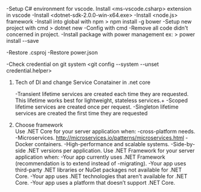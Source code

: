 -Setup C# environment for vscode. Install <ms-vscode.csharp> extension in vscode
-Install <dotnet-sdk-2.0.0-win-x64.exe>
-Install <node.js> framework
-Install <power> into global with npm > npm install -g bower
-Setup new project with cmd > dotnet new <projectname>
-Config with <bower init> cmd
-Remove all code didn't concerned in project.
-Install package with power management ex: > power install <packagename> --save

-Restore .csproj <dotnet restore>
-Restore power.json <power restore>

-Check credential on git system <git config --system --unset credential.helper>


1. Tech of DI and change Service Conatainer in .net core

    -Transient lifetime services are created each time they are requested. This lifetime works best for lightweight, stateless services.+
    -Scoped lifetime services are created once per request.
    -Singleton lifetime services are created the first time they are requested 

2. Choose framework  
    Use .NET Core for your server application when:
        -cross-platform needs.\
        -Microservices. <http://microservices.io/patterns/microservices.html>
        -Docker containers.
        -High-performance and scalable systems.
        -Side-by-side .NET versions per application.
    Use .NET Framework for your server application when:
        -Your app currently uses .NET Framework (recommendation is to extend instead of -migrating).
        -Your app uses third-party .NET libraries or NuGet packages not available for .NET Core.
        -Your app uses .NET technologies that aren't available for .NET Core.
        -Your app uses a platform that doesn’t support .NET Core.